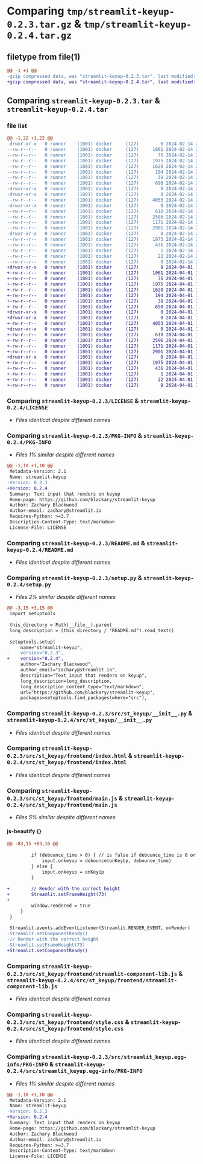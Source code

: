 # Comparing `tmp/streamlit-keyup-0.2.3.tar.gz` & `tmp/streamlit-keyup-0.2.4.tar.gz`

## filetype from file(1)

```diff
@@ -1 +1 @@
-gzip compressed data, was "streamlit-keyup-0.2.3.tar", last modified: Wed Feb 14 22:37:57 2024, max compression
+gzip compressed data, was "streamlit-keyup-0.2.4.tar", last modified: Mon Apr  1 14:57:11 2024, max compression
```

## Comparing `streamlit-keyup-0.2.3.tar` & `streamlit-keyup-0.2.4.tar`

### file list

```diff
@@ -1,22 +1,22 @@
-drwxr-xr-x   0 runner    (1001) docker     (127)        0 2024-02-14 22:37:57.113726 streamlit-keyup-0.2.3/
--rw-r--r--   0 runner    (1001) docker     (127)     1061 2024-02-14 22:37:44.000000 streamlit-keyup-0.2.3/LICENSE
--rw-r--r--   0 runner    (1001) docker     (127)       76 2024-02-14 22:37:44.000000 streamlit-keyup-0.2.3/MANIFEST.in
--rw-r--r--   0 runner    (1001) docker     (127)     1975 2024-02-14 22:37:57.113726 streamlit-keyup-0.2.3/PKG-INFO
--rw-r--r--   0 runner    (1001) docker     (127)     1620 2024-02-14 22:37:44.000000 streamlit-keyup-0.2.3/README.md
--rw-r--r--   0 runner    (1001) docker     (127)      194 2024-02-14 22:37:44.000000 streamlit-keyup-0.2.3/pyproject.toml
--rw-r--r--   0 runner    (1001) docker     (127)       38 2024-02-14 22:37:57.113726 streamlit-keyup-0.2.3/setup.cfg
--rw-r--r--   0 runner    (1001) docker     (127)      698 2024-02-14 22:37:44.000000 streamlit-keyup-0.2.3/setup.py
-drwxr-xr-x   0 runner    (1001) docker     (127)        0 2024-02-14 22:37:57.109727 streamlit-keyup-0.2.3/src/
-drwxr-xr-x   0 runner    (1001) docker     (127)        0 2024-02-14 22:37:57.109727 streamlit-keyup-0.2.3/src/st_keyup/
--rw-r--r--   0 runner    (1001) docker     (127)     4053 2024-02-14 22:37:44.000000 streamlit-keyup-0.2.3/src/st_keyup/__init__.py
-drwxr-xr-x   0 runner    (1001) docker     (127)        0 2024-02-14 22:37:57.109727 streamlit-keyup-0.2.3/src/st_keyup/frontend/
--rw-r--r--   0 runner    (1001) docker     (127)      610 2024-02-14 22:37:44.000000 streamlit-keyup-0.2.3/src/st_keyup/frontend/index.html
--rw-r--r--   0 runner    (1001) docker     (127)     2586 2024-02-14 22:37:44.000000 streamlit-keyup-0.2.3/src/st_keyup/frontend/main.js
--rw-r--r--   0 runner    (1001) docker     (127)     1171 2024-02-14 22:37:44.000000 streamlit-keyup-0.2.3/src/st_keyup/frontend/streamlit-component-lib.js
--rw-r--r--   0 runner    (1001) docker     (127)     2901 2024-02-14 22:37:44.000000 streamlit-keyup-0.2.3/src/st_keyup/frontend/style.css
-drwxr-xr-x   0 runner    (1001) docker     (127)        0 2024-02-14 22:37:57.113726 streamlit-keyup-0.2.3/src/streamlit_keyup.egg-info/
--rw-r--r--   0 runner    (1001) docker     (127)     1975 2024-02-14 22:37:57.000000 streamlit-keyup-0.2.3/src/streamlit_keyup.egg-info/PKG-INFO
--rw-r--r--   0 runner    (1001) docker     (127)      436 2024-02-14 22:37:57.000000 streamlit-keyup-0.2.3/src/streamlit_keyup.egg-info/SOURCES.txt
--rw-r--r--   0 runner    (1001) docker     (127)        1 2024-02-14 22:37:57.000000 streamlit-keyup-0.2.3/src/streamlit_keyup.egg-info/dependency_links.txt
--rw-r--r--   0 runner    (1001) docker     (127)       22 2024-02-14 22:37:57.000000 streamlit-keyup-0.2.3/src/streamlit_keyup.egg-info/requires.txt
--rw-r--r--   0 runner    (1001) docker     (127)        9 2024-02-14 22:37:57.000000 streamlit-keyup-0.2.3/src/streamlit_keyup.egg-info/top_level.txt
+drwxr-xr-x   0 runner    (1001) docker     (127)        0 2024-04-01 14:57:11.363757 streamlit-keyup-0.2.4/
+-rw-r--r--   0 runner    (1001) docker     (127)     1061 2024-04-01 14:57:03.000000 streamlit-keyup-0.2.4/LICENSE
+-rw-r--r--   0 runner    (1001) docker     (127)       76 2024-04-01 14:57:03.000000 streamlit-keyup-0.2.4/MANIFEST.in
+-rw-r--r--   0 runner    (1001) docker     (127)     1975 2024-04-01 14:57:11.363757 streamlit-keyup-0.2.4/PKG-INFO
+-rw-r--r--   0 runner    (1001) docker     (127)     1620 2024-04-01 14:57:03.000000 streamlit-keyup-0.2.4/README.md
+-rw-r--r--   0 runner    (1001) docker     (127)      194 2024-04-01 14:57:03.000000 streamlit-keyup-0.2.4/pyproject.toml
+-rw-r--r--   0 runner    (1001) docker     (127)       38 2024-04-01 14:57:11.367757 streamlit-keyup-0.2.4/setup.cfg
+-rw-r--r--   0 runner    (1001) docker     (127)      698 2024-04-01 14:57:03.000000 streamlit-keyup-0.2.4/setup.py
+drwxr-xr-x   0 runner    (1001) docker     (127)        0 2024-04-01 14:57:11.363757 streamlit-keyup-0.2.4/src/
+drwxr-xr-x   0 runner    (1001) docker     (127)        0 2024-04-01 14:57:11.363757 streamlit-keyup-0.2.4/src/st_keyup/
+-rw-r--r--   0 runner    (1001) docker     (127)     4053 2024-04-01 14:57:03.000000 streamlit-keyup-0.2.4/src/st_keyup/__init__.py
+drwxr-xr-x   0 runner    (1001) docker     (127)        0 2024-04-01 14:57:11.363757 streamlit-keyup-0.2.4/src/st_keyup/frontend/
+-rw-r--r--   0 runner    (1001) docker     (127)      610 2024-04-01 14:57:03.000000 streamlit-keyup-0.2.4/src/st_keyup/frontend/index.html
+-rw-r--r--   0 runner    (1001) docker     (127)     2596 2024-04-01 14:57:03.000000 streamlit-keyup-0.2.4/src/st_keyup/frontend/main.js
+-rw-r--r--   0 runner    (1001) docker     (127)     1171 2024-04-01 14:57:03.000000 streamlit-keyup-0.2.4/src/st_keyup/frontend/streamlit-component-lib.js
+-rw-r--r--   0 runner    (1001) docker     (127)     2901 2024-04-01 14:57:03.000000 streamlit-keyup-0.2.4/src/st_keyup/frontend/style.css
+drwxr-xr-x   0 runner    (1001) docker     (127)        0 2024-04-01 14:57:11.363757 streamlit-keyup-0.2.4/src/streamlit_keyup.egg-info/
+-rw-r--r--   0 runner    (1001) docker     (127)     1975 2024-04-01 14:57:11.000000 streamlit-keyup-0.2.4/src/streamlit_keyup.egg-info/PKG-INFO
+-rw-r--r--   0 runner    (1001) docker     (127)      436 2024-04-01 14:57:11.000000 streamlit-keyup-0.2.4/src/streamlit_keyup.egg-info/SOURCES.txt
+-rw-r--r--   0 runner    (1001) docker     (127)        1 2024-04-01 14:57:11.000000 streamlit-keyup-0.2.4/src/streamlit_keyup.egg-info/dependency_links.txt
+-rw-r--r--   0 runner    (1001) docker     (127)       22 2024-04-01 14:57:11.000000 streamlit-keyup-0.2.4/src/streamlit_keyup.egg-info/requires.txt
+-rw-r--r--   0 runner    (1001) docker     (127)        9 2024-04-01 14:57:11.000000 streamlit-keyup-0.2.4/src/streamlit_keyup.egg-info/top_level.txt
```

### Comparing `streamlit-keyup-0.2.3/LICENSE` & `streamlit-keyup-0.2.4/LICENSE`

 * *Files identical despite different names*

### Comparing `streamlit-keyup-0.2.3/PKG-INFO` & `streamlit-keyup-0.2.4/PKG-INFO`

 * *Files 1% similar despite different names*

```diff
@@ -1,10 +1,10 @@
 Metadata-Version: 2.1
 Name: streamlit-keyup
-Version: 0.2.3
+Version: 0.2.4
 Summary: Text input that renders on keyup
 Home-page: https://github.com/blackary/streamlit-keyup
 Author: Zachary Blackwood
 Author-email: zachary@streamlit.io
 Requires-Python: >=3.7
 Description-Content-Type: text/markdown
 License-File: LICENSE
```

### Comparing `streamlit-keyup-0.2.3/README.md` & `streamlit-keyup-0.2.4/README.md`

 * *Files identical despite different names*

### Comparing `streamlit-keyup-0.2.3/setup.py` & `streamlit-keyup-0.2.4/setup.py`

 * *Files 2% similar despite different names*

```diff
@@ -3,15 +3,15 @@
 import setuptools
 
 this_directory = Path(__file__).parent
 long_description = (this_directory / "README.md").read_text()
 
 setuptools.setup(
     name="streamlit-keyup",
-    version="0.2.3",
+    version="0.2.4",
     author="Zachary Blackwood",
     author_email="zachary@streamlit.io",
     description="Text input that renders on keyup",
     long_description=long_description,
     long_description_content_type="text/markdown",
     url="https://github.com/blackary/streamlit-keyup",
     packages=setuptools.find_packages(where="src"),
```

### Comparing `streamlit-keyup-0.2.3/src/st_keyup/__init__.py` & `streamlit-keyup-0.2.4/src/st_keyup/__init__.py`

 * *Files identical despite different names*

### Comparing `streamlit-keyup-0.2.3/src/st_keyup/frontend/index.html` & `streamlit-keyup-0.2.4/src/st_keyup/frontend/index.html`

 * *Files identical despite different names*

### Comparing `streamlit-keyup-0.2.3/src/st_keyup/frontend/main.js` & `streamlit-keyup-0.2.4/src/st_keyup/frontend/main.js`

 * *Files 5% similar despite different names*

#### js-beautify {}

```diff
@@ -83,15 +83,16 @@
 
         if (debounce_time > 0) { // is false if debounce_time is 0 or undefined
             input.onkeyup = debounce(onKeyUp, debounce_time)
         } else {
             input.onkeyup = onKeyUp
         }
 
+        // Render with the correct height
+        Streamlit.setFrameHeight(73)
+
         window.rendered = true
     }
 }
 
 Streamlit.events.addEventListener(Streamlit.RENDER_EVENT, onRender)
-Streamlit.setComponentReady()
-// Render with the correct height
-Streamlit.setFrameHeight(73)
+Streamlit.setComponentReady()
```

### Comparing `streamlit-keyup-0.2.3/src/st_keyup/frontend/streamlit-component-lib.js` & `streamlit-keyup-0.2.4/src/st_keyup/frontend/streamlit-component-lib.js`

 * *Files identical despite different names*

### Comparing `streamlit-keyup-0.2.3/src/st_keyup/frontend/style.css` & `streamlit-keyup-0.2.4/src/st_keyup/frontend/style.css`

 * *Files identical despite different names*

### Comparing `streamlit-keyup-0.2.3/src/streamlit_keyup.egg-info/PKG-INFO` & `streamlit-keyup-0.2.4/src/streamlit_keyup.egg-info/PKG-INFO`

 * *Files 1% similar despite different names*

```diff
@@ -1,10 +1,10 @@
 Metadata-Version: 2.1
 Name: streamlit-keyup
-Version: 0.2.3
+Version: 0.2.4
 Summary: Text input that renders on keyup
 Home-page: https://github.com/blackary/streamlit-keyup
 Author: Zachary Blackwood
 Author-email: zachary@streamlit.io
 Requires-Python: >=3.7
 Description-Content-Type: text/markdown
 License-File: LICENSE
```

